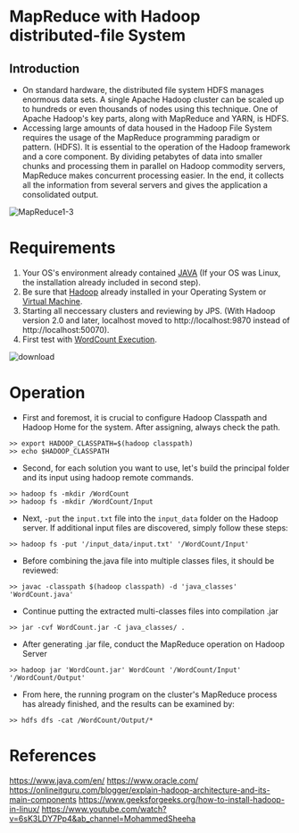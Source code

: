 # MapReduce with Hadoop distributed-file System
## Introduction
- On standard hardware, the distributed file system HDFS manages enormous data sets. A single Apache Hadoop cluster can be scaled up to hundreds or even thousands of nodes using this technique. One of Apache Hadoop's key parts, along with MapReduce and YARN, is HDFS.
- Accessing large amounts of data housed in the Hadoop File System requires the usage of the MapReduce programming paradigm or pattern. (HDFS). It is essential to the operation of the Hadoop framework and a core component.
By dividing petabytes of data into smaller chunks and processing them in parallel on Hadoop commodity servers, MapReduce makes concurrent processing easier. In the end, it collects all the information from several servers and gives the application a consolidated output.

![MapReduce1-3](https://user-images.githubusercontent.com/81562297/227573358-4dc596e0-2a54-499f-9d38-84fe161685cf.jpg)

# Requirements
1. Your OS's environment already contained [JAVA](https://www.oracle.com/java/technologies/downloads) (If your OS was Linux, the installation already included in second step).
2. Be sure that [Hadoop](https://www.geeksforgeeks.org/how-to-install-hadoop-in-linux/) already installed in your Operating System or [Virtual Machine](https://kb.vmware.com/s/article/2053973).
2. Starting all neccessary clusters and reviewing by JPS. (With Hadoop version 2.0 and later, localhost moved to http://localhost:9870 instead of http://localhost:50070).
4. First test with [WordCount Execution](https://www.youtube.com/watch?v=6sK3LDY7Pp4&ab_channel=MohammedSheeha).

![download](https://user-images.githubusercontent.com/81562297/227574049-cb044bbe-77df-47eb-861c-2c6c09eddcc3.png)

# Operation
- First and foremost, it is crucial to configure Hadoop Classpath and Hadoop Home for the system. After assigning, always check the path.
```
>> export HADOOP_CLASSPATH=$(hadoop classpath)
>> echo $HADOOP_CLASSPATH
```
- Second, for each solution you want to use, let's build the principal folder and its input using hadoop remote commands.
```
>> hadoop fs -mkdir /WordCount
>> hadoop fs -mkdir /WordCount/Input
```
- Next, `-put` the `input.txt` file into the `input_data` folder on the Hadoop server. If additional input files are discovered, simply follow these steps:
```
>> hadoop fs -put '/input_data/input.txt' '/WordCount/Input'
```
- Before combining the.java file into multiple classes files, it should be reviewed:
```
>> javac -classpath $(hadoop classpath) -d 'java_classes' 'WordCount.java'
```
- Continue putting the extracted multi-classes files into compilation .jar
```
>> jar -cvf WordCount.jar -C java_classes/ .
```
- After generating .jar file, conduct the MapReduce operation on Hadoop Server
```
>> hadoop jar 'WordCount.jar' WordCount '/WordCount/Input' '/WordCount/Output'
```
- From here, the running program on the cluster's MapReduce process has already finished, and the results can be examined by:
```
>> hdfs dfs -cat /WordCount/Output/*
```

# References
https://www.java.com/en/
https://www.oracle.com/
https://onlineitguru.com/blogger/explain-hadoop-architecture-and-its-main-components
https://www.geeksforgeeks.org/how-to-install-hadoop-in-linux/
https://www.youtube.com/watch?v=6sK3LDY7Pp4&ab_channel=MohammedSheeha
